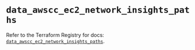 # `data_awscc_ec2_network_insights_paths`

Refer to the Terraform Registry for docs: [`data_awscc_ec2_network_insights_paths`](https://registry.terraform.io/providers/hashicorp/awscc/0.70.0/docs/data-sources/ec2_network_insights_paths).
